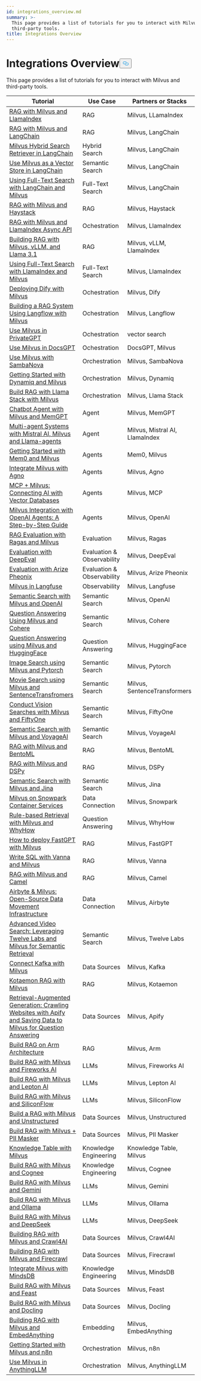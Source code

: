 ```yaml
---
id: integrations_overview.md
summary: >-
  This page provides a list of tutorials for you to interact with Milvus and
  third-party tools.
title: Integrations Overview
---
```

<h1 id="Integrations-Overview" class="common-anchor-header">Integrations Overview<button data-href="#Integrations-Overview" class="anchor-icon" translate="no">
      <svg translate="no"
        aria-hidden="true"
        focusable="false"
        height="20"
        version="1.1"
        viewBox="0 0 16 16"
        width="16"
      >
        <path
          fill="#0092E4"
          fill-rule="evenodd"
          d="M4 9h1v1H4c-1.5 0-3-1.69-3-3.5S2.55 3 4 3h4c1.45 0 3 1.69 3 3.5 0 1.41-.91 2.72-2 3.25V8.59c.58-.45 1-1.27 1-2.09C10 5.22 8.98 4 8 4H4c-.98 0-2 1.22-2 2.5S3 9 4 9zm9-3h-1v1h1c1 0 2 1.22 2 2.5S13.98 12 13 12H9c-.98 0-2-1.22-2-2.5 0-.83.42-1.64 1-2.09V6.25c-1.09.53-2 1.84-2 3.25C6 11.31 7.55 13 9 13h4c1.45 0 3-1.69 3-3.5S14.5 6 13 6z"
        ></path>
      </svg>
    </button></h1><p>This page provides a list of tutorials for you to interact with Milvus and third-party tools.</p>
<table>
<thead>
<tr><th>Tutorial</th><th>Use Case</th><th>Partners or Stacks</th></tr>
</thead>
<tbody>
<tr><td><a href="/docs/integrate_with_llamaindex.md">RAG with Milvus and LlamaIndex</a></td><td>RAG</td><td>Milvus, LLamaIndex</td></tr>
<tr><td><a href="/docs/integrate_with_langchain.md">RAG with Milvus and LangChain</a></td><td>RAG</td><td>Milvus, LangChain</td></tr>
<tr><td><a href="/docs/milvus_hybrid_search_retriever.md">Milvus Hybrid Search Retriever in LangChain</a></td><td>Hybrid Search</td><td>Milvus, LangChain</td></tr>
<tr><td><a href="/docs/basic_usage_langchain.md">Use Milvus as a Vector Store in LangChain</a></td><td>Semantic Search</td><td>Milvus, LangChain</td></tr>
<tr><td><a href="/docs/full_text_search_with_langchain.md">Using Full-Text Search with LangChain and Milvus</a></td><td>Full-Text Search</td><td>Milvus, LangChain</td></tr>
<tr><td><a href="/docs/integrate_with_haystack.md">RAG with Milvus and Haystack</a></td><td>RAG</td><td>Milvus, Haystack</td></tr>
<tr><td><a href="/docs/llamaindex_milvus_async.md">RAG with Milvus and LlamaIndex Async API</a></td><td>Ochestration</td><td>Milvus, LlamaIndex</td></tr>
<tr><td><a href="/docs/milvus_rag_with_vllm.md">Building RAG with Milvus, vLLM, and Llama 3.1</a></td><td>RAG</td><td>Milvus, vLLM, LlamaIndex</td></tr>
<tr><td><a href="/docs/llamaindex_milvus_full_text_search.md">Using Full-Text Search with LlamaIndex and Milvus</a></td><td>Full-Text Search</td><td>Milvus, LlamaIndex</td></tr>
<tr><td><a href="/docs/dify_with_milvus.md">Deploying Dify with Milvus</a></td><td>Ochestration</td><td>Milvus, Dify</td></tr>
<tr><td><a href="/docs/rag_with_langflow.md">Building a RAG System Using Langflow with Milvus</a></td><td>Ochestration</td><td>Milvus, Langflow</td></tr>
<tr><td><a href="/docs/use_milvus_in_private_gpt.md">Use Milvus in PrivateGPT</a></td><td>Ochestration</td><td>vector search</td></tr>
<tr><td><a href="/docs/use_milvus_in_docsgpt.md">Use Milvus in DocsGPT</a></td><td>Ochestration</td><td>DocsGPT, Milvus</td></tr>
<tr><td><a href="/docs/use_milvus_with_sambanova.md">Use Milvus with SambaNova</a></td><td>Orchestration</td><td>Milvus, SambaNova</td></tr>
<tr><td><a href="/docs/milvus_rag_with_dynamiq.md">Getting Started with Dynamiq and Milvus</a></td><td>Orchestration</td><td>Milvus, Dynamiq</td></tr>
<tr><td><a href="/docs/llama_stack_with_milvus.md">Build RAG with Llama Stack with Milvus</a></td><td>Orchestration</td><td>Milvus, Llama Stack</td></tr>
<tr><td><a href="/docs/integrate_with_memgpt.md">Chatbot Agent with Milvus and MemGPT</a></td><td>Agent</td><td>Milvus, MemGPT</td></tr>
<tr><td><a href="/docs/llama_agents_metadata.md">Multi-agent Systems with Mistral AI, Milvus and Llama-agents</a></td><td>Agent</td><td>Milvus, Mistral AI, LlamaIndex</td></tr>
<tr><td><a href="/docs/quickstart_mem0_with_milvus.md">Getting Started with Mem0 and Milvus</a></td><td>Agents</td><td>Mem0, Milvus</td></tr>
<tr><td><a href="/docs/integrate_with_agno.md">Integrate Milvus with Agno</a></td><td>Agents</td><td>Milvus, Agno</td></tr>
<tr><td><a href="/docs/milvus_and_mcp.md">MCP + Milvus: Connecting AI with Vector Databases</a></td><td>Agents</td><td>Milvus, MCP</td></tr>
<tr><td><a href="/docs/openai_agents_milvus.md">Milvus Integration with OpenAI Agents: A Step-by-Step Guide</a></td><td>Agents</td><td>Milvus, OpenAI</td></tr>
<tr><td><a href="/docs/integrate_with_ragas.md">RAG Evaluation with Ragas and Milvus</a></td><td>Evaluation</td><td>Milvus, Ragas</td></tr>
<tr><td><a href="/docs/evaluation_with_deepeval.md">Evaluation with DeepEval</a></td><td>Evaluation & Observability</td><td>Milvus, DeepEval</td></tr>
<tr><td><a href="/docs/evaluation_with_phoenix.md">Evaluation with Arize Pheonix</a></td><td>Evaluation & Observability</td><td>Milvus, Arize Pheonix</td></tr>
<tr><td><a href="/docs/integrate_with_langfuse.md">Milvus in Langfuse</a></td><td>Observability</td><td>Milvus, Langfuse</td></tr>
<tr><td><a href="/docs/integrate_with_openai.md">Semantic Search with Milvus and OpenAI</a></td><td>Semantic Search</td><td>Milvus, OpenAI</td></tr>
<tr><td><a href="/docs/integrate_with_cohere.md">Question Answering Using Milvus and Cohere</a></td><td>Semantic Search</td><td>Milvus, Cohere</td></tr>
<tr><td><a href="/docs/integrate_with_hugging-face.md">Question Answering using Milvus and HuggingFace</a></td><td>Question Answering</td><td>Milvus, HuggingFace</td></tr>
<tr><td><a href="/docs/integrate_with_pytorch.md">Image Search using Milvus and Pytorch</a></td><td>Semantic Search</td><td>Milvus, Pytorch</td></tr>
<tr><td><a href="/docs/integrate_with_sentencetransformers.md">Movie Search using Milvus and SentenceTransfromers</a></td><td>Semantic Search</td><td>Milvus, SentenceTransformers</td></tr>
<tr><td><a href="/docs/integrate_with_voxel51.md">Conduct Vision Searches with Milvus and FiftyOne</a></td><td>Semantic Search</td><td>Milvus, FiftyOne</td></tr>
<tr><td><a href="/docs/integrate_with_voyageai.md">Semantic Search with Milvus and VoyageAI</a></td><td>Semantic Search</td><td>Milvus, VoyageAI</td></tr>
<tr><td><a href="/docs/integrate_with_bentoml.md">RAG with Milvus and BentoML</a></td><td>RAG</td><td>Milvus, BentoML</td></tr>
<tr><td><a href="/docs/integrate_with_dspy.md">RAG with Milvus and DSPy</a></td><td>RAG</td><td>Milvus, DSPy</td></tr>
<tr><td><a href="/docs/integrate_with_jina.md">Semantic Search with Milvus and Jina</a></td><td>Semantic Search</td><td>Milvus, Jina</td></tr>
<tr><td><a href="/docs/integrate_with_snowpark.md">Milvus on Snowpark Container Services</a></td><td>Data Connection</td><td>Milvus, Snowpark</td></tr>
<tr><td><a href="/docs/integrate_with_whyhow.md">Rule-based Retrieval with Milvus and WhyHow</a></td><td>Question Answering</td><td>Milvus, WhyHow</td></tr>
<tr><td><a href="/docs/integrate_with_fastgpt.md">How to deploy FastGPT with Milvus</a></td><td>RAG</td><td>Milvus, FastGPT</td></tr>
<tr><td><a href="/docs/integrate_with_vanna.md">Write SQL with Vanna and Milvus</a></td><td>RAG</td><td>Milvus, Vanna</td></tr>
<tr><td><a href="/docs/integrate_with_camel.md">RAG with Milvus and Camel</a></td><td>RAG</td><td>Milvus, Camel</td></tr>
<tr><td><a href="/docs/integrate_with_airbyte.md">Airbyte & Milvus: Open-Source Data Movement Infrastructure</a></td><td>Data Connection</td><td>Milvus, Airbyte</td></tr>
<tr><td><a href="/docs/video_search_with_twelvelabs_and_milvus.md">Advanced Video Search: Leveraging Twelve Labs and Milvus for Semantic Retrieval</a></td><td>Semantic Search</td><td>Milvus, Twelve Labs</td></tr>
<tr><td><a href="/docs/kafka-connect-milvus.md">Connect Kafka with Milvus</a></td><td>Data Sources</td><td>Milvus, Kafka</td></tr>
<tr><td><a href="/docs/kotaemon_with_milvus.md">Kotaemon RAG with Milvus</a></td><td>RAG</td><td>Milvus, Kotaemon</td></tr>
<tr><td><a href="/docs/apify_milvus_rag.md">Retrieval-Augmented Generation: Crawling Websites with Apify and Saving Data to Milvus for Question Answering</a></td><td>Data Sources</td><td>Milvus, Apify</td></tr>
<tr><td><a href="/docs/build_rag_on_arm.md">Build RAG on Arm Architecture</a></td><td>RAG</td><td>Milvus, Arm</td></tr>
<tr><td><a href="/docs/build_RAG_with_milvus_and_fireworks.md">Build RAG with Milvus and Fireworks AI</a></td><td>LLMs</td><td>Milvus, Fireworks AI</td></tr>
<tr><td><a href="/docs/build_RAG_with_milvus_and_lepton.md">Build RAG with Milvus and Lepton AI</a></td><td>LLMs</td><td>Milvus, Lepton AI</td></tr>
<tr><td><a href="/docs/build_RAG_with_milvus_and_siliconflow.md">Build RAG with Milvus and SiliconFlow</a></td><td>LLMs</td><td>Milvus, SiliconFlow</td></tr>
<tr><td><a href="/docs/rag_with_milvus_and_unstructured.md">Build a RAG with Milvus and Unstructured</a></td><td>Data Sources</td><td>Milvus, Unstructured</td></tr>
<tr><td><a href="/docs/RAG_with_pii_and_milvus.md">Build RAG with Milvus + PII Masker</a></td><td>Data Sources</td><td>Milvus, PII Masker</td></tr>
<tr><td><a href="/docs/knowledge_table_with_milvus.md">Knowledge Table with Milvus</a></td><td>Knowledge Engineering</td><td>Knowledge Table, Milvus</td></tr>
<tr><td><a href="/docs/build_RAG_with_milvus_and_cognee.md">Build RAG with Milvus and Cognee</a></td><td>Knowledge Engineering</td><td>Milvus, Cognee</td></tr>
<tr><td><a href="/docs/build_RAG_with_milvus_and_gemini.md">Build RAG with Milvus and Gemini</a></td><td>LLMs</td><td>Milvus, Gemini</td></tr>
<tr><td><a href="/docs/build_RAG_with_milvus_and_ollama.md">Build RAG with Milvus and Ollama</a></td><td>LLMs</td><td>Milvus, Ollama</td></tr>
<tr><td><a href="/docs/build_RAG_with_milvus_and_deepseek.md">Build RAG with Milvus and DeepSeek</a></td><td>LLMs</td><td>Milvus, DeepSeek</td></tr>
<tr><td><a href="/docs/build_RAG_with_milvus_and_crawl4ai.md">Building RAG with Milvus and Crawl4AI</a></td><td>Data Sources</td><td>Milvus, Crawl4AI</td></tr>
<tr><td><a href="/docs/build_RAG_with_milvus_and_firecrawl.md">Building RAG with Milvus and Firecrawl</a></td><td>Data Sources</td><td>Milvus, Firecrawl</td></tr>
<tr><td><a href="/docs/integration_with_mindsdb.md">Integrate Milvus with MindsDB</a></td><td>Knowledge Engineering</td><td>Milvus, MindsDB</td></tr>
<tr><td><a href="/docs/build_RAG_with_milvus_and_feast.md">Build RAG with Milvus and Feast</a></td><td>Data Sources</td><td>Milvus, Feast</td></tr>
<tr><td><a href="/docs/build_RAG_with_milvus_and_docling.md">Build RAG with Milvus and Docling</a></td><td>Data Sources</td><td>Milvus, Docling</td></tr>
<tr><td><a href="/docs/build_RAG_with_milvus_and_embedAnything.md">Building RAG with Milvus and EmbedAnything</a></td><td>Embedding</td><td>Milvus, EmbedAnything</td></tr>
<tr><td><a href="/docs/milvus_and_n8n.md">Getting Started with Milvus and n8n</a></td><td>Orchestration</td><td>Milvus, n8n</td></tr>
<tr><td><a href="/docs/use_milvus_in_anythingllm.md">Use Milvus in AnythingLLM</a></td><td>Orchestration</td><td>Milvus, AnythingLLM</td></tr>
</tbody>
</table>
